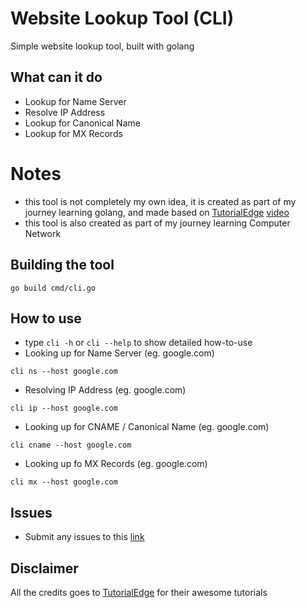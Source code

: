 # Website Lookup Tool (CLI)
Simple website lookup tool, built with golang

## What can it do
- Lookup for Name Server
- Resolve IP Address
- Lookup for Canonical Name
- Lookup for MX Records

# Notes
- this tool is not completely my own idea, it is created as part of my journey learning golang, and made based on [TutorialEdge](https://www.youtube.com/channel/UCwFl9Y49sWChrddQTD9QhRA) [video](https://www.youtube.com/watch?v=i2p0Snwk4gc)
- this tool is also created as part of my journey learning Computer Network

## Building the tool
```
go build cmd/cli.go
```

## How to use
- type `cli -h` or `cli --help` to show detailed how-to-use
- Looking up for Name Server (eg. google.com)
```
cli ns --host google.com
```
- Resolving IP Address (eg. google.com)
```
cli ip --host google.com
```
- Looking up for CNAME / Canonical Name (eg. google.com)
```
cli cname --host google.com
```
- Looking up fo MX Records (eg. google.com)
```
cli mx --host google.com
```

## Issues
- Submit any issues to this [link](https://github.com/rikisan1993/go-website-lookup-tool/issues)

## Disclaimer
All the credits goes to [TutorialEdge](https://www.youtube.com/channel/UCwFl9Y49sWChrddQTD9QhRA) for their awesome tutorials
